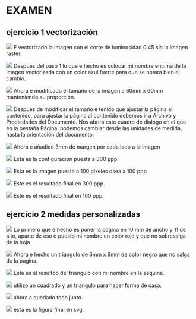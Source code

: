 # EXAMEN

## ejercicio 1 vectorización

![](https://github.com/reverte04/Soldadura-y-disegn-3.eva/blob/main/Captura%20de%20pantalla%20de%202021-04-23%2012-17-33.png) E vectorizado la imagen con el corte de luminosidad 0.45 sin la imagen raster.

![](https://github.com/reverte04/Soldadura-y-disegn-3.eva/blob/main/Captura%20de%20pantalla%20de%202021-04-23%2012-18-49.png) Despues del paso 1 lo que e hecho es colocar mi nombre encima  de la imagen vectorizada con un color azul fuerte para que se notara bien el cambio.

![](https://github.com/reverte04/Soldadura-y-disegn-3.eva/blob/main/Captura%20de%20pantalla%20de%202021-04-23%2012-27-04.png) Ahora e modificado el tamaño de la imagen a 60mm x 60mm manteniendo su proporcion.

![](https://github.com/reverte04/Soldadura-y-disegn-3.eva/blob/main/Captura%20de%20pantalla%20de%202021-04-23%2012-37-09.png) Despues de modificar el tamaño e tenido que ajustar la página al contenido, para ajustar la página al contenido debemos ir a Archivo y Propiedades del Documento. Nos abrirá este cuadro de dialogo en el que en la pestaña Página, podemos cambiar desde las unidades de medida, hasta la orientación del documento.

![](https://github.com/reverte04/Soldadura-y-disegn-3.eva/blob/main/Captura%20de%20pantalla%20de%202021-04-23%2012-43-50.png) Ahora e añadido 3mm de margen por cada lado a la imagen 

![](https://github.com/reverte04/Soldadura-y-disegn-3.eva/blob/main/Captura%20de%20pantalla%20de%202021-04-23%2012-47-30.png) Esta es la configuracion puesta a 300 ppp.

![](https://github.com/reverte04/Soldadura-y-disegn-3.eva/blob/main/Captura%20de%20pantalla%20de%202021-04-23%2012-48-08.png) Esta es la imagen puesta a 100 píxeles osea a 100 ppp 

![](https://github.com/reverte04/Soldadura-y-disegn-3.eva/blob/main/prueba%20examne%201.png) Este es el resultado final en 300 ppp.

![](https://github.com/reverte04/Soldadura-y-disegn-3.eva/blob/main/prueba%20examne%202.png) Este es el resultado final en 100 ppp.


## ejercicio 2 medidas personalizadas

![](https://github.com/reverte04/Soldadura-y-disegn-3.eva/blob/main/Captura%20de%20pantalla%20de%202021-04-23%2012-59-30.png) Lo primero que e hecho es poner la pagina en 10 mm de ancho y 11 de alto, aparte de eso e puesto mi nombre en color rojo y que no sobresalga de la hoja  

![](https://github.com/reverte04/Soldadura-y-disegn-3.eva/blob/main/Captura%20de%20pantalla%20de%202021-04-23%2013-04-16.png) Ahora e hecho un triangulo de 6mm x 6mm de color negro que no salga de la pagina.

![](https://github.com/reverte04/Soldadura-y-disegn-3.eva/blob/main/triangulo%20examen%20.svg) Este es el resultdo del triangulo con mi nombre en la esquina. 

![](https://github.com/reverte04/Soldadura-y-disegn-3.eva/blob/main/Captura%20de%20pantalla%20de%202021-04-23%2013-15-12.png) utilizo un cuadrado y un triangulo para hacer forma de casa.

![](https://github.com/reverte04/Soldadura-y-disegn-3.eva/blob/main/Captura%20de%20pantalla%20de%202021-04-23%2013-17-30.png) ahora a quedado todo junto.

![](https://github.com/reverte04/Soldadura-y-disegn-3.eva/blob/main/triangulo%20examen%20%203.svg) esta es la figura final en svg.




